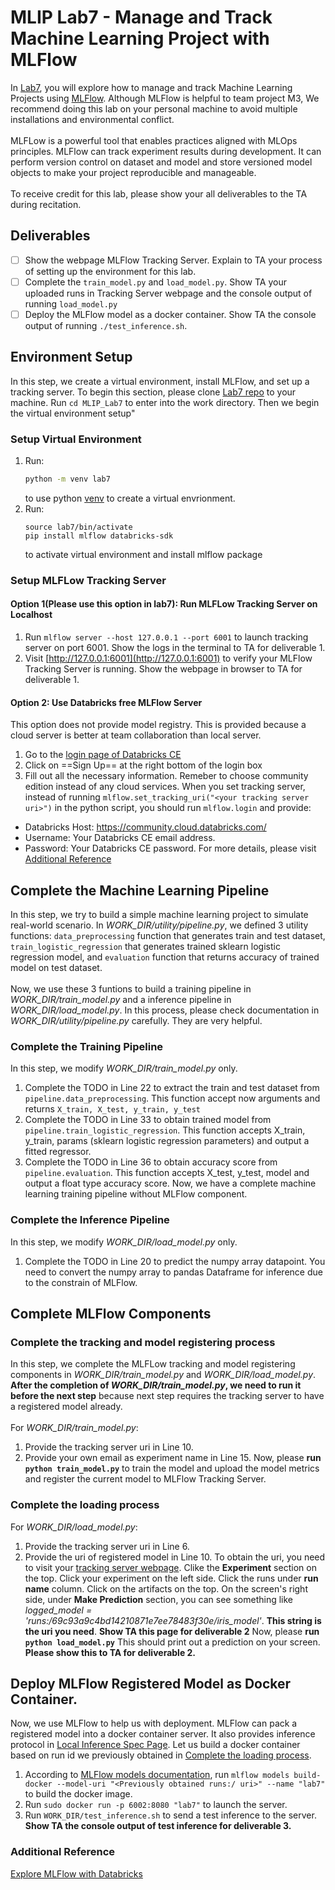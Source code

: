 # MLIP Lab7 - Manage and Track Machine Learning Project with MLFlow
In [Lab7](https://github.com/JayYu0116/MLIP_Lab7), you will explore how to manage and track Machine Learning Projects using [MLFlow](https://mlflow.org/docs/latest/index.html). Although MLFlow is helpful to team project M3, We recommend doing this lab on your personal machine to avoid multiple installations and environmental conflict.</br></br>
MLFLow is a powerful tool that enables practices aligned with MLOps principles. MLFlow can track experiment results during development. It can perform version control on dataset and model and store versioned model objects to make your project reproducible and manageable.</br></br>
To receive credit for this lab, please show your all deliverables to the TA during recitation.

## Deliverables
- [ ] Show the webpage MLFlow Tracking Server. Explain to TA your process of setting up the environment for this lab.
- [ ] Complete the `train_model.py` and `load_model.py`. Show TA your uploaded runs in Tracking Server webpage and the console output of running `load_model.py`
- [ ] Deploy the MLFlow model as a docker container. Show TA the console output of running `./test_inference.sh`.

## Environment Setup
In this step, we create a virtual environment, install MLFlow, and set up a tracking server. To begin this section, please clone [Lab7 repo](https://github.com/JayYu0116/MLIP_Lab7) to your machine. Run `cd MLIP_Lab7` to enter into the work directory. Then we begin the virtual environment setup"
### Setup Virtual Environment 
1. Run:
   ```bash
   python -m venv lab7
   ```
   to use python [venv](https://docs.python.org/3/library/venv.html) to create a virtual envrionment.
2. Run:
   ```
   source lab7/bin/activate
   pip install mlflow databricks-sdk
   ```
   to activate virtual environment and install mlflow package
### Setup MLFLow Tracking Server
#### Option 1(Please use this option in lab7): Run MLFLow Tracking Server on Localhost
1. Run `mlflow server --host 127.0.0.1 --port 6001` to launch tracking server on port 6001. Show the logs in the terminal to TA for deliverable 1.
2. Visit [http://127.0.0.1:6001](http://127.0.0.1:6001) to verify your MLFlow Tracking Server is running. Show the webpage in browser to TA for deliverable 1.
#### Option 2: Use Databricks free MLFlow Server
This option does not provide model registry. This is provided because a cloud server is better at team collaboration than local server.
1. Go to the [login page of Databricks CE](https://community.cloud.databricks.com/login.html)
2. Click on ==Sign Up== at the right bottom of the login box
3. Fill out all the necessary information. Remeber to choose community edition instead of any cloud services.
When you set tracking server, instead of running `mlflow.set_tracking_uri("<your tracking server uri>")` in the python script, you should run `mlflow.login` and provide:
- Databricks Host: https://community.cloud.databricks.com/
- Username: Your Databricks CE email address.
- Password: Your Databricks CE password.
For more details, please visit [Additional Reference](#Additional-Reference)

## Complete the Machine Learning Pipeline
In this step, we try to build a simple machine learning project to simulate real-world scenario. In _WORK_DIR/utility/pipeline.py_, we defined 3 utility functions: `data_preprocessing` function that generates train and test dataset, `train_logistic_regression` that generates trained sklearn logistic regression model, and `evaluation` function that returns accuracy of trained model on test dataset. <br><br>
Now, we use these 3 funtions to build a training pipeline in _WORK\_DIR/train\_model.py_ and a inference pipeline in _WORK\_DIR/load\_model.py_. In this process, please check documentation in _WORK\_DIR/utility/pipeline.py_ carefully. They are very helpful.
### Complete the Training Pipeline
In this step, we modify _WORK\_DIR/train\_model.py_ only.
1. Complete the TODO in Line 22 to extract the train and test dataset from `pipeline.data_preprocessing`. This function accept now arguments and returns `X_train, X_test, y_train, y_test`
2. Complete the TODO in Line 33 to obtain trained model from `pipeline.train_logistic_regression`. This function accepts X_train, y_train, params (sklearn logistic regression parameters) and output a fitted regressor.
3. Complete the TODO in Line 36 to obtain accuracy score from `pipeline.evaluation`. This function accepts X_test, y_test, model and output a float type accuracy score.
Now, we have a complete machine learning training pipeline without MLFlow component.

### Complete the Inference Pipeline
In this step, we modify _WORK\_DIR/load\_model.py_ only.
1. Complete the TODO in Line 20 to predict the numpy array datapoint. You need to convert the numpy array to pandas Dataframe for inference due to the constrain of MLFlow.

## Complete MLFlow Components
### Complete the tracking and model registering process
In this step, we complete the MLFLow tracking and model registering components in _WORK\_DIR/train\_model.py_ and _WORK_DIR/load\_model.py_. **After the completion of _WORK\_DIR/train\_model.py_, we need to run it before the next step** because next step requires the tracking server to have a registered model already. <br><br>
For _WORK\_DIR/train\_model.py_:
1. Provide the tracking server uri in Line 10.
2. Provide your own email as experiment name in Line 15.
Now, please **run `python train_model.py`** to train the model and upload the model metrics and register the current model to MLFlow Tracking Server.

### Complete the loading process

For _WORK\_DIR/load\_model.py_:
1. Provide the tracking server uri in Line 6.
2. Provide the uri of registered model in Line 10. To obtain the uri, you need to visit your [tracking server webpage](http://127.0.0.1:6001). Clike the **Experiment** section on the top. Click your experiment on the left side. Click the runs under **run name** column. Click on the artifacts on the top. On the screen's right side, under **Make Prediction** section, you can see something like _logged\_model = 'runs:/69c93a9c4bd14210871e7ee78483f30e/iris\_model'_. **This string is the uri you need**. **Show TA this page for deliverable 2**
Now, please **run `python load_model.py`** This should print out a prediction on your screen. **Please show this to TA for deliverable 2.**

## Deploy MLFlow Registered Model as Docker Container.
Now, we use MLFlow to help us with deployment. MLFlow can pack a registered model into a docker container server. It also provides inference protocol in [Local Inference Spec Page](https://mlflow.org/docs/latest/deployment/deploy-model-locally.html#local-inference-server-spec). Let us build a docker container based on run id we previously obtained in [Complete the loading process](#Complete-the-loading-process).
1. According to [MLFlow models documentation](https://mlflow.org/docs/latest/cli.html?highlight=docker#mlflow-models-build-docker), run `mlflow models build-docker --model-uri "<Previously obtained runs:/ uri>" --name "lab7"` to build the docker image.
2. Run `sudo docker run -p 6002:8080 "lab7"` to launch the server.
3. Run `WORK_DIR/test_inference.sh` to send a test inference to the server. **Show TA the console output of test inference for deliverable 3.**
### Additional Reference
[Explore MLFlow with Databricks](https://mlflow.org/blog/databricks-ce)
